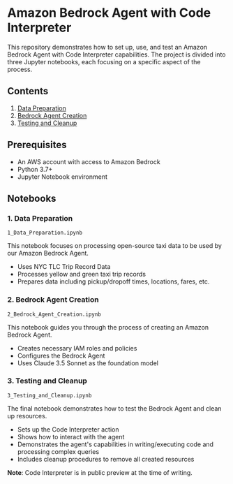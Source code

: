 # Amazon Bedrock Agent with Code Interpreter

This repository demonstrates how to set up, use, and test an Amazon Bedrock Agent with Code Interpreter capabilities. The project is divided into three Jupyter notebooks, each focusing on a specific aspect of the process.

## Contents

1. [Data Preparation](#data-preparation)
2. [Bedrock Agent Creation](#bedrock-agent-creation)
3. [Testing and Cleanup](#testing-and-cleanup)

## Prerequisites

- An AWS account with access to Amazon Bedrock
- Python 3.7+
- Jupyter Notebook environment
  
## Notebooks

### 1. Data Preparation

`1_Data_Preparation.ipynb`

This notebook focuses on processing open-source taxi data to be used by our Amazon Bedrock Agent.

- Uses NYC TLC Trip Record Data
- Processes yellow and green taxi trip records
- Prepares data including pickup/dropoff times, locations, fares, etc.

### 2. Bedrock Agent Creation

`2_Bedrock_Agent_Creation.ipynb`

This notebook guides you through the process of creating an Amazon Bedrock Agent.

- Creates necessary IAM roles and policies
- Configures the Bedrock Agent
- Uses Claude 3.5 Sonnet as the foundation model

### 3. Testing and Cleanup

`3_Testing_and_Cleanup.ipynb`

The final notebook demonstrates how to test the Bedrock Agent and clean up resources.

- Sets up the Code Interpreter action
- Shows how to interact with the agent
- Demonstrates the agent's capabilities in writing/executing code and processing complex queries
- Includes cleanup procedures to remove all created resources

**Note**: Code Interpreter is in public preview at the time of writing.

